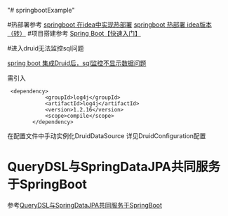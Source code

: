 "# springbootExample" 

#热部署参考
[springboot 在idea中实现热部署](https://blog.csdn.net/xusheng_Mr/article/details/78771746)
[springboot 热部署 idea版本（转）](https://www.cnblogs.com/a8457013/p/8065827.html)
#项目搭建参考
[Spring Boot【快速入门】](https://www.cnblogs.com/wmyskxz/p/9010832.html)

#进入druid无法监控sql问题

[spring boot 集成Druid后，sql监控不显示数据问题](https://blog.csdn.net/laozhong110/article/details/78980700)

需引入

```
 <dependency>
 			<groupId>log4j</groupId>
 			<artifactId>log4j</artifactId>
 			<version>1.2.16</version>
 			<scope>compile</scope>
 		</dependency>       
```
在配置文件中手动实例化DruidDataSource
详见DruidConfiguration配置

# QueryDSL与SpringDataJPA共同服务于SpringBoot
参考[QueryDSL与SpringDataJPA共同服务于SpringBoot](https://www.jianshu.com/p/7379173e1970)
